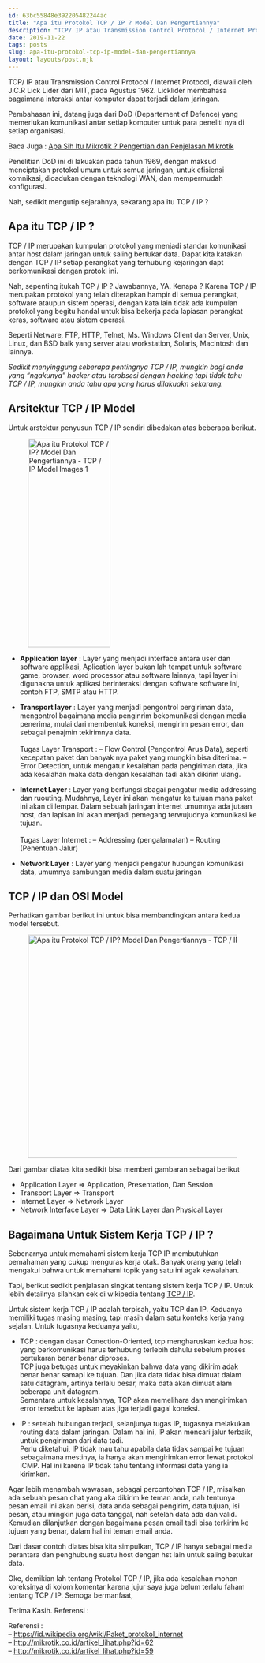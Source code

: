```yaml
---
id: 63bc55848e392205482244ac
title: "Apa itu Protokol TCP / IP ? Model Dan Pengertiannya"
description: "TCP/ IP atau Transmission Control Protocol / Internet Protocol, diawali oleh J.C.R Lick Lider dari MIT, pada Agustus 1962. Licklider…"
date: 2019-11-22
tags: posts
slug: apa-itu-protokol-tcp-ip-model-dan-pengertiannya
layout: layouts/post.njk
---
```


<!--kg-card-begin: html-->
<p>TCP/ IP atau Transmission Control Protocol / Internet Protocol, diawali oleh J.C.R Lick Lider dari MIT, pada Agustus 1962. Licklider membahasa bagaimana interaksi antar komputer dapat terjadi dalam jaringan.</p>



<p>Pembahasan ini, datang juga dari DoD (Departement of Defence) yang memerlukan komunikasi antar setiap komputer untuk para peneliti nya di setiap organisasi. </p>



<p>Baca Juga : <a href="https://coretanit.com/info/apa-sih-itu-mikrotik-pengertian-dan-penjelasan-mikrotik/">Apa Sih Itu Mikrotik ? Pengertian dan Penjelasan Mikrotik</a></p>



<p>Penelitian DoD ini di lakuakan pada tahun 1969, dengan maksud menciptakan protokol umum untuk semua jaringan, untuk efisiensi komnikasi, dioadukan dengan teknologi WAN, dan mempermudah konfigurasi.</p>



<p>Nah, sedikit mengutip sejarahnya, sekarang apa itu TCP / IP ? </p>



<h2> Apa itu TCP / IP ? </h2>



<p>TCP / IP merupakan kumpulan protokol yang menjadi standar komunikasi antar host dalam jaringan untuk saling bertukar data. Dapat kita katakan dengan TCP / IP setiap perangkat yang terhubung kejaringan dapt berkomunikasi dengan protokl ini. </p>



<p>Nah, sepenting itukah TCP / IP ? Jawabannya, YA. Kenapa ? Karena TCP / IP merupakan protokol yang telah diterapkan hampir di semua perangkat, software ataupun sistem operasi, dengan kata lain tidak ada kumpulan protokol yang begitu handal untuk bisa bekerja pada lapiasan perangkat keras, software atau sistem operasi. </p>



<p>Seperti Netware, FTP, HTTP, Telnet, Ms. Windows Client dan Server, Unix, Linux, dan BSD baik yang server atau workstation, Solaris, Macintosh dan lainnya. </p>



<p><em>Sedikit menyinggung seberapa pentingnya TCP / IP, mungkin bagi anda yang “ngakunya” hacker atau terobsesi dengan hacking tapi tidak tahu TCP / IP, mungkin anda tahu apa yang harus dilakuakn sekarang.</em></p>



<h2>Arsitektur TCP / IP Model</h2>



<p>Untuk arstektur penyusun TCP / IP sendiri dibedakan atas beberapa berikut.</p>



<div class="wp-block-image"><figure class="aligncenter size-large"><img loading="lazy" width="167" height="423" src="/media/wordpress/2019/11/images3.jpg" alt="Apa itu Protokol TCP / IP? Model Dan Pengertiannya - TCP / IP Model Images 1" class="wp-image-58" srcset="/media/wordpress/2019/11/images3.jpg 167w, http://localhost:2368/media/wordpress/2019/11/images3-118x300.jpg 118w" sizes="(max-width: 167px) 100vw, 167px" /></figure></div>



<ul><li><strong>Application layer</strong> : Layer yang menjadi interface antara user dan software applikasi, Aplication layer bukan lah tempat untuk software game, browser, word processor atau software lainnya, tapi layer ini digunakna untuk aplikasi berinteraksi dengan software software ini, contoh FTP, SMTP atau HTTP.</li></ul>



<ul><li><strong>Transport layer</strong> : Layer yang menjadi pengontrol pergiriman data, mengontrol bagaimana media penginrim bekomunikasi dengan media penerima, mulai dari membentuk koneksi, mengirim pesan error, dan sebagai penajmin tekirimnya data. <br><br>Tugas Layer Transport : &#8211; Flow Control (Pengontrol Arus Data), seperti kecepatan paket dan banyak nya paket yang mungkin bisa diterima. &#8211; Error Detection, untuk mengatur kesalahan pada pengiriman data, jika ada kesalahan maka data dengan kesalahan tadi akan dikirim ulang.</li></ul>



<ul><li><strong>Internet Layer</strong> : Layer yang berfungsi sbagai pengatur media addressing dan ruouting. Mudahnya, Layer ini akan mengatur ke tujuan mana paket ini akan di lempar. Dalam sebuah jaringan internet umumnya ada jutaan host, dan lapisan ini akan menjadi pemegang terwujudnya komunikasi ke tujuan. <br><br>Tugas Layer Internet : &#8211; Addressing (pengalamatan) – Routing (Penentuan Jalur)</li></ul>



<ul><li><strong>Network Layer</strong> : Layer yang menjadi pengatur hubungan komunikasi data, umumnya sambungan media dalam suatu jaringan</li></ul>



<h2>TCP / IP dan OSI Model</h2>



<p>Perhatikan gambar berikut ini untuk bisa membandingkan antara kedua model tersebut.</p>



<figure class="wp-block-image size-large"><img loading="lazy" width="700" height="453" src="/media/wordpress/2019/11/images2-1.jpg" alt="Apa itu Protokol TCP / IP? Model Dan Pengertiannya - TCP / IP Model dan Mode OSI Images 1" class="wp-image-57" srcset="/media/wordpress/2019/11/images2-1.jpg 700w, http://localhost:2368/media/wordpress/2019/11/images2-1-300x194.jpg 300w" sizes="(max-width: 700px) 100vw, 700px" /></figure>



<p>Dari gambar diatas kita sedikit bisa memberi gambaran sebagai berikut</p>



<ul><li>Application Layer => Application, Presentation, Dan Session</li><li>Transport Layer => Transport</li><li>Internet Layer => Network Layer</li><li>Network Interface Layer => Data Link Layer dan Physical Layer </li></ul>



<h2> Bagaimana Untuk Sistem Kerja TCP / IP ? </h2>



<p>Sebenarnya untuk memahami sistem kerja TCP IP membutuhkan pemahaman yang cukup menguras kerja otak. Banyak orang yang telah mengakui bahwa untuk memahami topik yang satu ini agak kewalahan.</p>



<p>Tapi, berikut sedikit penjalasan singkat tentang sistem kerja TCP / IP. Untuk lebih detailnya silahkan cek di wikipedia tentang <a href="https://id.wikipedia.org/wiki/Paket_protokol_internet">TCP / IP</a>.</p>



<p>Untuk sistem kerja TCP / IP adalah terpisah, yaitu TCP dan IP. Keduanya memiliki tugas masing masing, tapi masih dalam satu konteks kerja yang sejalan. Untuk tugasnya keduanya yaitu, </p>



<ul><li> TCP : dengan dasar Conection-Oriented, tcp mengharuskan kedua host yang berkomunikasi harus terhubung terlebih dahulu sebelum proses pertukaran benar benar diproses. <br>TCP juga betugas untuk meyakinkan bahwa data yang dikirim adak benar benar samapi ke tujuan. Dan jika data tidak bisa dimuat dalam satu datagram, artinya terlalu besar, maka data akan dimuat alam beberapa unit datagram.<br>Sementara untuk kesalahnya, TCP akan memelihara dan mengirimkan error tersebut ke lapisan atas jiga terjadi gagal koneksi.</li></ul>



<ul><li>IP : setelah hubungan terjadi, selanjunya tugas IP, tugasnya melakukan routing data dalam jaringan. Dalam hal ini, IP akan mencari jalur terbaik, untuk pengiriman dari data tadi. <br>Perlu diketahui, IP tidak mau tahu apabila data tidak sampai ke tujuan sebagaimana mestinya, ia hanya akan mengirimkan error lewat protokol ICMP. Hal ini karena IP tidak tahu tentang informasi data yang ia kirimkan.</li></ul>



<p>Agar lebih menambah wawasan, sebagai percontohan TCP / IP, misalkan ada sebuah pesan chat yang aka dikirim ke teman anda, nah tentunya pesan email ini akan berisi, data anda sebagai pengirim, data tujuan, isi pesan, atau mingkin juga data tanggal, nah setelah data ada dan valid. Kemudian dilanjutkan dengan bagaimana pesan email tadi bisa terkirim ke tujuan yang benar, dalam hal ini teman email anda.</p>



<p>Dari dasar contoh diatas bisa kita simpulkan, TCP / IP hanya sebagai media perantara dan penghubung suatu host dengan hst lain untuk saling betukar data.</p>



<p>Oke, demikian lah tentang Protokol TCP / IP, jika ada kesalahan mohon koreksinya di kolom komentar karena jujur saya juga belum terlalu faham tentang TCP / IP. Semoga bermanfaat, </p>



<p>Terima Kasih. Referensi :</p>



<p>Referensi : <br>&#8211;  <a href="https://id.wikipedia.org/wiki/Paket_protokol_internet">https://id.wikipedia.org/wiki/Paket_protokol_internet</a> <br>&#8211;  <a href="http://mikrotik.co.id/artikel_lihat.php?id=62">http://mikrotik.co.id/artikel_lihat.php?id=62</a> <br>&#8211;  <a href="http://mikrotik.co.id/artikel_lihat.php?id=59">http://mikrotik.co.id/artikel_lihat.php?id=59</a> <br></p>
<!--kg-card-end: html-->
